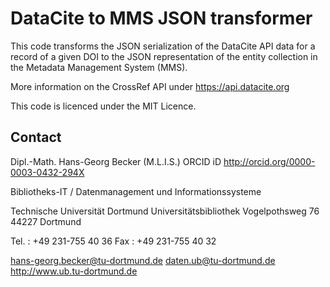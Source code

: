 # DataCite to MMS JSON transformer

This code transforms the JSON serialization of the DataCite API data for a record of a given DOI to the JSON representation of the entity collection in the Metadata Management System (MMS).

More information on the CrossRef API under https://api.datacite.org

This code is licenced under the MIT Licence.

## Contact

Dipl.-Math. Hans-Georg Becker (M.L.I.S.)
ORCID iD <http://orcid.org/0000-0003-0432-294X>

Bibliotheks-IT / Datenmanagement und Informationssysteme

Technische Universität Dortmund
Universitätsbibliothek
Vogelpothsweg 76
44227 Dortmund

Tel.  : +49 231-755 40 36
Fax   : +49 231-755 40 32

hans-georg.becker@tu-dortmund.de
daten.ub@tu-dortmund.de
http://www.ub.tu-dortmund.de
